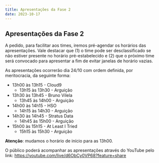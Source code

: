 ```yaml
---
title: Apresentações da Fase 2
date: 2023-10-17
---
```


## Apresentações da Fase 2

A pedido, para facilitar aos times, iremos pré-agendar os horários das apresentações. Vale destacar que (1) o time pode ser desclassificado se não estiver presente no horário pré-estabelecido e (2) que o próximo time será convocado para apresentar a fim de evitar janelas de horário vazias.

As apresentações ocorrerão dia 24/10 com ordem definida, por meritocracia, da seguinte forma:

- 13h00 às 13h15 - Cloud9
  - 13h15 às 13h30 - Arguição
- 13h30 às 13h45 - Bruno Vilela
  - 13h45 às 14h00 - Arguição
- 14h00 às 14h15 - HSO
  - 14h15 às 14h30 - Arguição
- 14h30 às 14h45 - Stratus Data
  - 14h45 às 15h00 - Arguição
- 15h00 às 15h15 - At Least I Tried
  - 15h15 às 15h30 - Arguição

**Atenção**: mudamos o horário de início para as 13h00.

O público poderá acompanhar as apresentações através do YouTube pelo link: https://youtube.com/live/d6ObCy0VP68?feature=share
